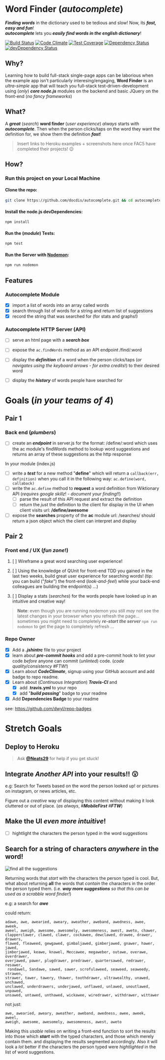 # Word Finder (*autocomplete*)

***Finding words*** in the dictionary used to be tedious and slow!
Now, its ***fast, easy and fun***!  
***autocomplete*** lets you ***easily find words in the english dictionary***!

[![Build Status](https://travis-ci.org/docdis/autocomplete.svg)](https://travis-ci.org/docdis/autocomplete)
[![Code Climate](https://codeclimate.com/github/docdis/autocomplete/badges/gpa.svg)](https://codeclimate.com/github/docdis/autocomplete)
[![Test Coverage](https://codeclimate.com/github/docdis/autocomplete/badges/coverage.svg)](https://codeclimate.com/github/docdis/autocomplete/coverage)
[![Dependency Status](https://david-dm.org/docdis/autocomplete.svg)](https://david-dm.org/docdis/autocomplete)
[![devDependency Status](https://david-dm.org/docdis/autocomplete/dev-status.svg)](https://david-dm.org/docdis/autocomplete#info=devDependencies)

## Why?

Learning how to build full-stack single-page apps can be laborious when the example app isn't particularly interesing/engaging, **Word Finder** is an *ultra-simple* app that will teach you full-stack test-driven-development using (*only*) ***core node.js*** modules on the backend and basic JQuery on the front-end (*no fancy frameworks*)

## What?

A ***great*** (*search*) **word finder** (*user experience*) *always* starts with ***autocomplete***. Then when the person clicks/taps on the word they want the definition for, we show them the definition ***fast***!

> Insert links to Heroku examples + screenshots here once FAC5 have completed their projects! :wink:

## How?

### Run this project on your Local Machine

#### Clone the repo:

```sh
git clone https://github.com/docdis/autocomplete.git && cd autocomplete
```

#### Install the node.js devDependencies:

```sh
npm install
```

#### Run the (*module*) Tests:

```sh
npm test
```

#### Run the Server with [Nodemon](https://github.com/remy/nodemon):

```sh
npm run nodemon
```

## Features

### Autocomplete Module

+ [x] import a list of words into an array called words
+ [x] search through list of words for a string and return list of suggestions
+ [x] record the string that was searched for (for stats and graphs!)

### Autocomplete HTTP Server (API)

+ [ ] serve an html page with a ***search box***
+ [ ] expose the `ac.findWords` method as an API endpoint /find/:word
+ [ ] display the ***definition*** of a word when the person clicks/taps (*or navigates using the keyboard arrows - for extra credits*!) to their desired word
+ [ ] display the ***history*** of words people have searched for


# Goals (*in your teams of 4*)

## Pair 1

### Back end (*plumbers*)

+ [ ] create an ***endpoint*** in server.js for the format: /define/:word which uses the ac module's findWords method to lookup word suggestions and returns an array of these suggestions as the http response

In your module (index.js)
+ [ ] write a ***test*** for a new method "**define**" which will return a `callback(err, definition)` when you call it in the following way: `ac.define(word, callaback)`
+ [ ] write the `ac.define` method to **request** a word definition from Wiktionary API (*requires google skillz*! - *document your finding!!*)
  + [ ] parse the result of this API request and extract the definition
  + [ ] return the *just* the definition to the client for display in the UI when client visits url: **/define/awesome**
+ [ ] expose the **searches** property of the **ac** module url: /searches/ should return a json object which the client can interpret and display

## Pair 2

### Front end / UX (*fun zone*!)

1. [ ] Wireframe a great word searching user experience!

2. [ ] Using the knowledge of QUnit for front-end TDD you gained in the last two weeks, build great user experience for searching words! (tip: you can build ("*fake*") the front-end (*look-and-feel*) while your back-end colleagues are building the endpoint(s) ...)

3. [ ] Display a stats (*searches*) for the words people have looked up in an intuitive and creative way!

> **Note**: even though you are running nodemon you still *may* not see the latest changes in your browser when you refresh the page...
sometimes you might need to completely ***re-start the server*** `npm run nodemon` to get the page to completely refresh ...

### Repo Owner

+ [x] Add a ***.jshintrc*** file to your project
+ [x] learn about ***pre-commit hooks*** and add a pre-commit hook to lint
your code *before* anyone can commit (*unlinted*) code. (*code quality/consistency #FTW!*)
+ [x] Learn about ***CodeClimate***, signup using your GitHub account and add badge to repo readme.
+ [x] Learn about (*Continuous Integration*) ***Travis-CI*** and
  + [x] add .**travis.yml** to your repo
  + [x] add "***build passing***" badge to your readme
+ [x] Add **Dependencies Badge** to your readme

see: https://github.com/dwyl/repo-badges

# Stretch Goals

## Deploy to Heroku

> Ask [**@Neats29**](https://github.com/Neats29) for help if you get stuck!

## Integrate *Another API* into your results!! :open_mouth:

e.g: Search for Tweets based on the word the person looked up!
or pictures on instagram, or news articles, etc.

Figure out a *creative* way of displaying this content
without making it look cluttered or out of place. (*as always*, #***MobileFirst*** #***FTW***)

## Make the UI *even more intuitive*!

+ [ ] hightlight the characters the person typed in the word suggestions

## Search for a string of characters *anywhere* in the word!

![find all the suggestions](http://i.imgur.com/yCAcCuB.jpg)

Returning words that *start* with the characters the person typed is cool. But, what about returning **all** the words that *contain* the characters in the order the person typed them.
(i.e. ***way more suggestions*** *so that this can be used as a scrabble word finder!*)

e.g: a search for ***awe***

could return:
```
adawe, awe, awearied, aweary, aweather, aweband, awedness, awee, aweek,
aweel, aweigh, awesome, awesomely, awesomeness, awest, aweto, chawer,
clapperclawer, clawed, clawer, cockawee, dewclawed, drawee, drawer, drawers,
flawed, fleaweed, gewgawed, gimbaljawed, gimberjawed, gnawer, hawer, jawed,
jimberjawed, keawe, knawel, Meccawee, megaweber, outawe, overawe, overdrawer,
overjawed, pawer, plugdrawer, predrawer, quartersawed, redrawer, resawer,
 rondawel, Sandawe, sawed, sawer, scrofulaweed, seaweed, seaweedy, strawen,
strawer, tawer, tawery, thawer, toothdrawer, ultrawealthy, unawed, unchawed,
unclawed, underdrawers, underjawed, unflawed, unlawed, unoutlawed, unpawed,
unsawed, untawed, unthawed, wickawee, wiredrawer, withdrawer, wittawer
```

not just:
```
awe, awearied, aweary, aweather, aweband, awedness, awee, aweek, aweel,
aweigh, awesome, awesomely, awesomeness, awest, aweto
```

Making this *usable* relies on writing a front-end function
to sort the results into those which ***start*** with the typed characters, and those which merely contain them.
and displaying the results segmented accordingly.
Also it will look a *lot* better if the characters the person typed were *hightlighted* in the list of word suggestions.
